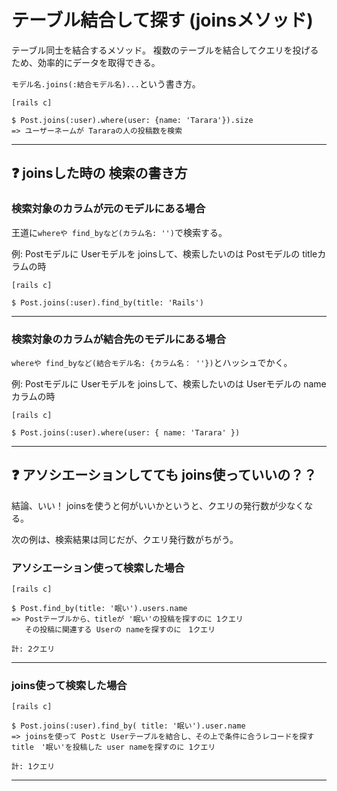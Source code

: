 # テーブル結合して探す (joinsメソッド)
テーブル同士を結合するメソッド。
複数のテーブルを結合してクエリを投げるため、効率的にデータを取得できる。

`モデル名.joins(:結合モデル名)...`という書き方。
~~~
[rails c]

$ Post.joins(:user).where(user: {name: 'Tarara'}).size
=> ユーザーネームが Tararaの人の投稿数を検索
~~~
***

## ❓ joinsした時の 検索の書き方
### 検索対象のカラムが元のモデルにある場合
王道に`whereや find_byなど(カラム名: '')`で検索する。  
 
例: Postモデルに Userモデルを joinsして、検索したいのは Postモデルの titleカラムの時 
~~~
[rails c]

$ Post.joins(:user).find_by(title: 'Rails')
~~~
***

### 検索対象のカラムが結合先のモデルにある場合
`whereや find_byなど(結合モデル名: {カラム名： ''})`とハッシュでかく。

例: Postモデルに Userモデルを joinsして、検索したいのは Userモデルの nameカラムの時 
~~~
[rails c]

$ Post.joins(:user).where(user: { name: 'Tarara' })
~~~
***

## ❓ アソシエーションしてても joins使っていいの？？
結論、いい！ 
joinsを使うと何がいいかというと、クエリの発行数が少なくなる。 
 
次の例は、検索結果は同じだが、クエリ発行数がちがう。 
 
### アソシエーション使って検索した場合
~~~
[rails c]

$ Post.find_by(title: '眠い').users.name
=> Postテーブルから、titleが '眠い'の投稿を探すのに 1クエリ
   その投稿に関連する Userの nameを探すのに　1クエリ

計: 2クエリ
~~~
***

### joins使って検索した場合
~~~
[rails c]

$ Post.joins(:user).find_by( title: '眠い').user.name
=> joinsを使って Postと Userテーブルを結合し、その上で条件に合うレコードを探す title　'眠い'を投稿した user nameを探すのに 1クエリ

計: 1クエリ
~~~
***
